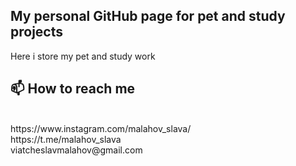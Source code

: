 <h2>My personal GitHub page for pet and study projects</h2>

  Here i store my pet and study work
<h2>📫 How to reach me</h2>
<br>
https://www.instagram.com/malahov_slava/
<br>
https://t.me/malahov_slava
<br>
viatcheslavmalahov@gmail.com
  

<!---
Viatcheslav-Malahov/Viatcheslav-Malahov is a ✨ special ✨ repository because its `README.md` (this file) appears on your GitHub profile.
You can click the Preview link to take a look at your changes.
--->
